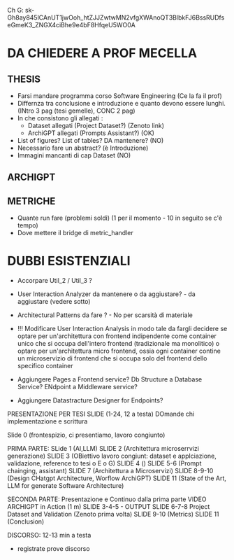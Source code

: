 Ch G: sk-Gh8ay845lCAnUT1jwOoh_htZJJZwtwMN2vfgXWAnoQT3BlbkFJ6BssRUDfseGmeK3_ZNGX4ciBhe9e4bF8HfqeU5WO0A



# DA CHIEDERE A PROF MECELLA

## THESIS
- Farsi mandare programma corso Software Engineering (Ce la fa il prof)
- Differnza tra conclusione e introduzione e quanto devono essere lunghi. (INtro 3 pag (tesi gemelle), CONC 2 pag)
- In che consistono gli allegati :
  - Dataset allegati (Project Dataset?) (Zenoto link)
  - ArchiGPT allegati (Prompts Assistant?) (OK)
- List of figures? List of tables? DA mantenere? (NO)
- Necessario fare un abstract? (è Introduzione)
- Immagini mancanti di cap Dataset (NO)

## ARCHIGPT

## METRICHE
- Quante run fare (problemi soldi) (1 per il momento - 10 in seguito se c'è tempo)
- Dove mettere il bridge di metric_handler



# DUBBI ESISTENZIALI

- Accorpare Util_2 / Util_3 ? 
- User Interaction Analyzer da mantenere o da aggiustare? - da aggiustare (vedere sotto)
- Architectural Patterns da fare ? - No per scarsità di materiale 

- !!! Modificare User Interaction Analysis in modo tale da fargli decidere se optare per un'architettura con frontend indipendente come container unico che si occupa dell'intero frontend (tradizionale ma monolitico) o optare per un'architettura micro frontend, ossia ogni container contine un microservizio di frontend che si occupa solo del frontend dello specifico container

- Aggiungere Pages a Frontend service? Db Structure a Database Service? ENdpoint a Middleware service?
- Aggiungere Datastracture Designer for Endpoints?



PRESENTAZIONE PER TESI SLIDE (1-24, 12 a testa) DOmande chi implementazione e scrittura

Slide 0 (frontespizio, ci presentiamo, lavoro congiunto)

PRIMA PARTE: 
SLide 1 (AI,LLM)
SLIDE 2 (Architettura microserrvizi generazione)
SLIDE 3 (OBiettivo lavoro congiunt: dataset e applciazione, validazione, reference to tesi o E o G)
SLIDE 4 ()
SLIDE 5-6 (Prompt chainging, assistant)
SLIDE 7 (Architettura a Microservizi)
SLIDE 8-9-10 (Design CHatgpt Architecture, Worflow ArchiGPT)
SLIDE 11 (State of the Art, LLM for generate Software Architecture)

SECONDA PARTE:
Presentazione e Continuo dalla prima parte
VIDEO ARCHIGPT in Action (1 m)
SLIDE 3-4-5 - OUTPUT
SLIDE 6-7-8 Project Dataset and Validation (Zenoto prima volta)
SLIDE 9-10 (Metrics)
SLIDE 11 (Conclusion)

DISCORSO: 12-13 min a testa
- registrate prove discorso

